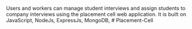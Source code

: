 Users and workers can manage student interviews and assign students to company interviews using the placement cell web application.
It is built on JavaScript, NodeJs, ExpressJs, MongoDB, # Placement-Cell
